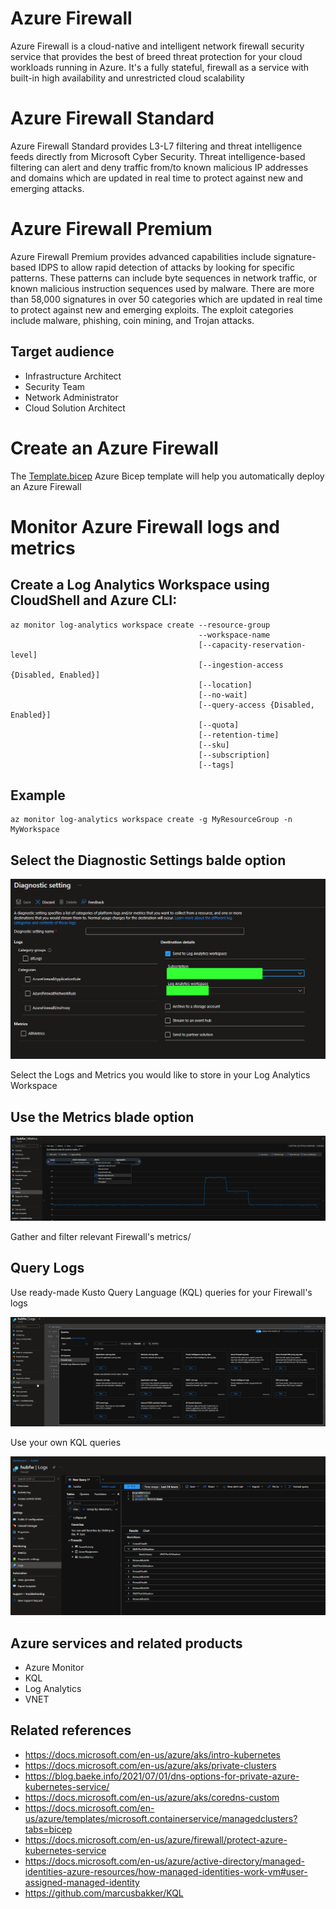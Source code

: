 # Azure Firewall

Azure Firewall is a cloud-native and intelligent network firewall security service that provides the best of breed threat protection for your cloud workloads running in Azure. It's a fully stateful, firewall as a service with built-in high availability and unrestricted cloud scalability

# Azure Firewall Standard

Azure Firewall Standard provides L3-L7 filtering and threat intelligence feeds directly from Microsoft Cyber Security. Threat intelligence-based filtering can alert and deny traffic from/to known malicious IP addresses and domains which are updated in real time to protect against new and emerging attacks.


# Azure Firewall Premium

Azure Firewall Premium provides advanced capabilities include signature-based IDPS to allow rapid detection of attacks by looking for specific patterns. These patterns can include byte sequences in network traffic, or known malicious instruction sequences used by malware. There are more than 58,000 signatures in over 50 categories which are updated in real time to protect against new and emerging exploits. The exploit categories include malware, phishing, coin mining, and Trojan attacks.

## Target audience

- Infrastructure Architect
- Security Team
- Network Administrator
- Cloud Solution Architect

# Create an Azure Firewall

The [Template.bicep](https://github.com/DavidArayaSanabria/Deploy_Azure_Firewall_and_enable_monitoring/blob/df95b2d460fe26358f2da51bc362f7e114f4bf96/Deployment%20Templates/Template.bicep) Azure Bicep template will help you automatically deploy an Azure Firewall

# Monitor Azure Firewall logs and metrics

## Create a Log Analytics Workspace using CloudShell and Azure CLI:

```
az monitor log-analytics workspace create --resource-group
                                          --workspace-name
                                          [--capacity-reservation-level]
                                          [--ingestion-access {Disabled, Enabled}]
                                          [--location]
                                          [--no-wait]
                                          [--query-access {Disabled, Enabled}]
                                          [--quota]
                                          [--retention-time]
                                          [--sku]
                                          [--subscription]
                                          [--tags]
```                                          

## Example
```
az monitor log-analytics workspace create -g MyResourceGroup -n MyWorkspace
```

## Select the Diagnostic Settings balde option

![alt image](https://github.com/DavidArayaSanabria/Deploy_Azure_Firewall_and_enable_monitoring/blob/b76192dc7cf842bc02dd2571df23ef7bd5c96e21/Images/Diagnostic%20setting.png)

Select the Logs and Metrics you would like to store in your Log Analytics Workspace

## Use the Metrics blade option

![alt image](https://github.com/DavidArayaSanabria/Deploy_Azure_Firewall_and_enable_monitoring/blob/b76192dc7cf842bc02dd2571df23ef7bd5c96e21/Images/Metrics.png)

Gather and filter relevant Firewall's metrics/

## Query Logs

Use ready-made Kusto Query Language (KQL) queries for your Firewall's logs

![alt image](https://github.com/DavidArayaSanabria/Deploy_Azure_Firewall_and_enable_monitoring/blob/b76192dc7cf842bc02dd2571df23ef7bd5c96e21/Images/pre-defined%20KQL%20queires.png)

Use your own KQL queries

![alt image](https://github.com/DavidArayaSanabria/Deploy_Azure_Firewall_and_enable_monitoring/blob/b76192dc7cf842bc02dd2571df23ef7bd5c96e21/Images/custom%20query.png)


## Azure services and related products

- Azure Monitor
- KQL
- Log Analytics
- VNET

## Related references
- https://docs.microsoft.com/en-us/azure/aks/intro-kubernetes
- https://docs.microsoft.com/en-us/azure/aks/private-clusters
- https://blog.baeke.info/2021/07/01/dns-options-for-private-azure-kubernetes-service/
- https://docs.microsoft.com/en-us/azure/aks/coredns-custom
- https://docs.microsoft.com/en-us/azure/templates/microsoft.containerservice/managedclusters?tabs=bicep
- https://docs.microsoft.com/en-us/azure/firewall/protect-azure-kubernetes-service
- https://docs.microsoft.com/en-us/azure/active-directory/managed-identities-azure-resources/how-managed-identities-work-vm#user-assigned-managed-identity
- https://github.com/marcusbakker/KQL
